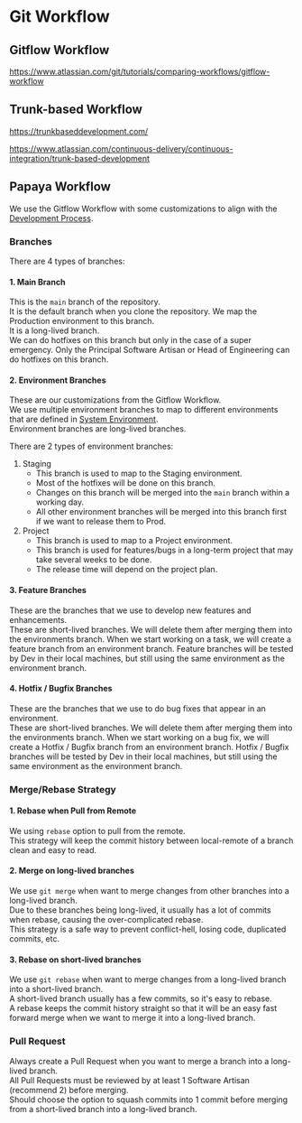 # Git Workflow

## Gitflow Workflow

<https://www.atlassian.com/git/tutorials/comparing-workflows/gitflow-workflow>

## Trunk-based Workflow

<https://trunkbaseddevelopment.com/>

<https://www.atlassian.com/continuous-delivery/continuous-integration/trunk-based-development>

## Papaya Workflow

We use the Gitflow Workflow with some customizations to align with the [Development Process](./Development_Process.md).

### Branches

There are 4 types of branches:

#### 1. Main Branch

This is the `main` branch of the repository.  
It is the default branch when you clone the repository. We map the Production environment to this branch.  
It is a long-lived branch.  
We can do hotfixes on this branch but only in the case of a super emergency. Only the Principal Software Artisan or Head of Engineering can do hotfixes on this branch.

#### 2. Environment Branches

These are our customizations from the Gitflow Workflow.  
We use multiple environment branches to map to different environments that are defined in [System Environment](./System_Environment.md).  
Environment branches are long-lived branches.

There are 2 types of environment branches:

1. Staging
   - This branch is used to map to the Staging environment.
   - Most of the hotfixes will be done on this branch.
   - Changes on this branch will be merged into the `main` branch within a working day.
   - All other environment branches will be merged into this branch first if we want to release them to Prod.
2. Project
   - This branch is used to map to a Project environment.
   - This branch is used for features/bugs in a long-term project that may take several weeks to be done.
   - The release time will depend on the project plan.

#### 3. Feature Branches

These are the branches that we use to develop new features and enhancements.  
These are short-lived branches. We will delete them after merging them into the environments branch.
When we start working on a task, we will create a feature branch from an environment branch.
Feature branches will be tested by Dev in their local machines, but still using the same environment as the environment branch.

#### 4. Hotfix / Bugfix Branches

These are the branches that we use to do bug fixes that appear in an environment.  
These are short-lived branches. We will delete them after merging them into the environments branch.
When we start working on a bug fix, we will create a Hotfix / Bugfix branch from an environment branch.
Hotfix / Bugfix branches will be tested by Dev in their local machines, but still using the same environment as the environment branch.

### Merge/Rebase Strategy

#### 1. Rebase when Pull from Remote

We using `rebase` option to pull from the remote.  
This strategy will keep the commit history between local-remote of a branch clean and easy to read.

#### 2. Merge on long-lived branches

We use `git merge` when want to merge changes from other branches into a long-lived branch.  
Due to these branches being long-lived, it usually has a lot of commits when rebase, causing the over-complicated rebase.  
This strategy is a safe way to prevent conflict-hell, losing code, duplicated commits, etc.

#### 3. Rebase on short-lived branches

We use `git rebase` when want to merge changes from a long-lived branch into a short-lived branch.  
A short-lived branch usually has a few commits, so it's easy to rebase.  
A rebase keeps the commit history straight so that it will be an easy fast forward merge when we want to merge it into a long-lived branch.

### Pull Request

Always create a Pull Request when you want to merge a branch into a long-lived branch.  
All Pull Requests must be reviewed by at least 1 Software Artisan (recommend 2) before merging.  
Should choose the option to squash commits into 1 commit before merging from a short-lived branch into a long-lived branch.
